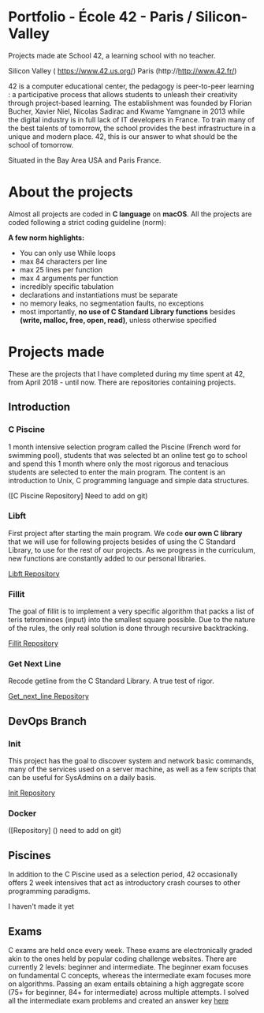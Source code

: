 # Portfolio - École 42 - Paris / Silicon-Valley

Projects made ate School 42, a learning school with no teacher.

Silicon Valley (
https://www.42.us.org/)
Paris (http://http://www.42.fr/)

42 is a computer educational center, the pedagogy is peer-to-peer learning : a participative process that allows students to unleash their creativity through project-based learning. The establishment was founded by Florian Bucher, Xavier Niel, Nicolas Sadirac and Kwame Yamgnane in 2013 while the digital industry is in full lack of IT developers in France. To train many of the best talents of tomorrow, the school provides the best infrastructure in a unique and modern place. 42, this is our answer to what should be the school of tomorrow.

Situated in the Bay Area USA and Paris France.

# About the projects

Almost all projects are coded in **C language** on **macOS**.
All the projects are coded following a strict coding guideline (norm):

**A few norm highlights:**
* You can only use While loops
* max 84 characters per line
* max 25 lines per function
* max 4 arguments per function
* incredibly specific tabulation
* declarations and instantiations must be separate
* no memory leaks, no segmentation faults, no exceptions
* most importantly, **no use of C Standard Library functions** besides **(write, malloc, free, open, read)**, unless otherwise specified

# Projects made

These are the projects that I have completed during my time spent at 42, from April 2018 - until now.
There are repositories containing projects.

## Introduction

### C Piscine
1 month intensive selection program called the Piscine (French word for swimming pool), students that was selected bt an online test go to school and spend this 1 month where only the most rigorous and tenacious students are selected to enter the main program. The content is an introduction to Unix, C programming language and simple data structures.

([C Piscine Repository] Need to add on git)

### Libft
First project after starting the main program. We code **our own C library** that we will use for following projects besides of using the C Standard Library, to use for the rest of our projects. As we progress in the curriculum, new functions are constantly added to our personal libraries.

[Libft Repository](https://github.com/thaisavelino/Libft)

### Fillit
The goal of fillit is to implement a very specific algorithm that packs a list of teris tetrominoes (input) into the smallest square possible. Due to the nature of the rules, the only real solution is done through recursive backtracking.

[Fillit Repository](https://github.com/thaisavelino/fillit)

### Get Next Line
Recode getline from the C Standard Library. A true test of rigor.

[Get_next_line Repository](https://github.com/thaisavelino/get_next_line)

## DevOps Branch

### Init
This project has the goal to discover system and network basic commands, many of the services used on a server machine, as well as a few scripts that can be useful for SysAdmins on a daily basis.

[Init Repository](https://github.com/thaisavelino/init)

### Docker

([Repository] () need to add on git)

## Piscines

In addition to the C Piscine used as a selection period, 42 occasionally offers 2 week intensives that act as introductory crash courses to other programming paradigms.

I haven't made it yet

## Exams

C exams are held once every week. These exams are electronically graded akin to the ones held by popular coding challenge websites. There are currently 2 levels: beginner and intermediate. The beginner exam focuses on fundamental C concepts, whereas the intermediate exam focuses more on algorithms. Passing an exam entails obtaining a high aggregate score (75+ for beginner, 84+ for intermediate) across multiple attempts. I solved all the intermediate exam problems and created an answer key [here](https://github.com/thaisavelino/ExamC-study)

